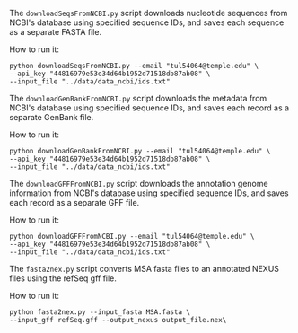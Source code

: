 The `downloadSeqsFromNCBI.py` script downloads nucleotide sequences from NCBI's database using specified sequence IDs, and saves each sequence as a separate FASTA file.

How to run it: 


```
python downloadSeqsFromNCBI.py --email "tul54064@temple.edu" \
--api_key "44816979e53e34d64b1952d71518db87ab08" \
--input_file "../data/data_ncbi/ids.txt"
```

The `downloadGenBankFromNCBI.py` script downloads the metadata from NCBI's database using specified sequence IDs, and saves each record as a separate GenBank file.

How to run it: 


```
python downloadGenBankFromNCBI.py --email "tul54064@temple.edu" \
--api_key "44816979e53e34d64b1952d71518db87ab08" \
--input_file "../data/data_ncbi/ids.txt"
```

The `downloadGFFFromNCBI.py` script downloads the annotation genome information from NCBI's database using specified sequence IDs, and saves each record as a separate GFF file.

How to run it: 


```
python downloadGFFFromNCBI.py --email "tul54064@temple.edu" \
--api_key "44816979e53e34d64b1952d71518db87ab08" \
--input_file "../data/data_ncbi/ids.txt"
```


The `fasta2nex.py` script converts MSA fasta files to an annotated NEXUS files using the refSeq gff file.

How to run it: 
```
python fasta2nex.py --input_fasta MSA.fasta \
--input_gff refSeq.gff --output_nexus output_file.nex\
```